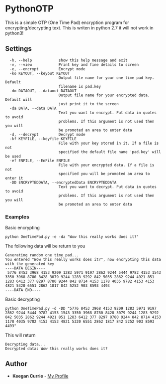 # PythonOTP
This is a simple OTP (One Time Pad) encryption program for encrypting/decrypting text.
This is writen in python 2.7 it will not work in python3!

## Settings
```
  -h, --help            show this help message and exit
  -v, --view            Print key and fine details to screen
  -e, --encrypt         Encrypt mode
  -ko KEYOUT, --keyout KEYOUT
                        Output file name for your one time pad key. Default
                        filename is pad.key
  -do DATAOUT, --dataout DATAOUT
                        Output file name for your encrypted data. Default will
                        just print it to the screen
  -da DATA, --data DATA
                        Text you want to encrypt. Put data in quotes to avoid
                        problems. If this argument is not used then you will
                        be promoted an area to enter data
  -d, --decrypt         Decrypt mode
  -kf KEYFILE, --keyfile KEYFILE
                        File with your key stored in it. If a file is not
                        specified the default file name 'pad.key' will be used
  -ef ENFILE, --EnFile ENFILE
                        File with your encrypted data. If a file is not
                        specified you will be promoted an area to enter it
  -DD ENCRYPTEDDATA, --encryptedData ENCRYPTEDDATA
                        Text you want to decrypt. Put data in quotes to avoid
                        problems. If this argument is not used then you will
                        be promoted an area to enter data
```

### Examples

Basic encrypting
```
python OneTimePad.py -e -da "Wow this really works does it?"
```
The following data will be return to you

```
Generating random one time pad...
You entered "Wow this really works does it?", now encrypting this data with the generated key 
----DATA BEGIN----
 5776 8453 3968 4153 9209 1283 5971 9197 2862 9244 5444 9782 4153 1543 3350 3968 8780 8428 3079 9244 1283 9292 842 5035 2862 9244 4921 851 1283 6412 377 8297 8780 9244 842 8714 4153 1178 4035 9782 4153 4153 4821 5320 6551 2862 1817 842 5252 903 8593 4493
----DATA END----
```

Basic decrypting
```
python OneTimePad.py -d -DD "5776 8453 3968 4153 9209 1283 5971 9197 2862 9244 5444 9782 4153 1543 3350 3968 8780 8428 3079 9244 1283 9292 842 5035 2862 9244 4921 851 1283 6412 377 8297 8780 9244 842 8714 4153 1178 4035 9782 4153 4153 4821 5320 6551 2862 1817 842 5252 903 8593 4493"
```
This will return
```
Decrypting data...
Decrypted data: Wow this really works does it?
```




## Author

* **Keegan Currie** - [My Profile](https://github.com/therealkeeg1)

